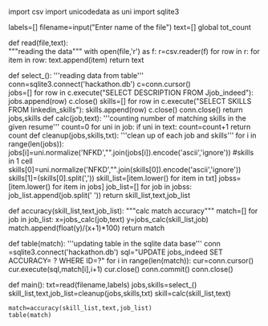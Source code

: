 import csv 
import unicodedata as uni
import sqlite3

labels=[]
filename=input("Enter name of the file")
text=[]
global tot_count
 
def read(file,text):         
    """reading the data"""
    with open(file,'r') as f:
        r=csv.reader(f)
        for row in r:
            for item in row:
                text.append(item)
    return text

def select_():
    '''reading data from table'''
    conn=sqlite3.connect('hackathon.db')
    c=conn.cursor()    
    jobs=[]
    for row in c.execute("SELECT DESCRIPTION FROM Jjob_indeed"):
        jobs.append(row)
    c.close()
    skills=[]
    for row in c.execute("SELECT SKILLS FROM linkedin_skills"):
        skills.append(row)
    c.close()
    conn.close()
    return jobs,skills
def calc(job,text):
    '''counting number of matching skills in the given resume'''
    count=0
    for uni in job:
        if uni in text:
            count=count+1
    return count
def cleanup(jobs,skills,txt):
    '''clean up of each job and skills'''
    for i in range(len(jobs)):
        jobs[i]=uni.normalize('NFKD',"".join(jobs[i]).encode('ascii','ignore'))
    #skills in 1 cell
    skills[0]=uni.normalize('NFKD',"".join(skills[0]).encode('ascii','ignore'))
    skills[1]=(skills[0].split(','))
    skill_list=[item.lower() for item in txt]
    jobss=[item.lower() for item in jobs]
    job_list=[]
    for job in jobss:
            job_list.append(job.split(' '))
    return skill_list,text,job_list

def accuracy(skill_list,text,job_list):
    """calc match accuracy"""
    match=[]
    for job in job_list:
        x=jobs_calc(job,text)
        y=jobs_calc(skill_list,job)
        match.append(float(y)/(x+1)*100)
    return match


def table(match):
    '''updating table in the sqlite data base'''
    conn =sqlite3.connect('hackathon.db')
    sql="UPDATE jobs_indeed SET ACCURACY= ? WHERE ID=?"
    for i in range(len(match)):
        cur=conn.cursor()
        cur.execute(sql,match[i],i+1)
        cur.close()
    conn.commit()
    conn.close()

def main():
    txt=read(filename,labels)
    jobs,skills=select_()
    skill_list,text,job_list=cleanup(jobs,skills,txt)
    skill=calc(skill_list,text)

    match=accuracy(skill_list,text,job_list)
    table(match)
